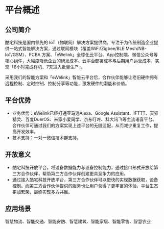 # 平台概述

## 公司简介
 
酷宅科技是国内领先的 IoT（物联网）解决方案提供商，专注于为传统制造企业提供一站式智能解决方案，通过联网模块（覆盖WiFi/Zigbee/BLE Mesh/NB-IoT/GSM）、PCBA 
方案、「eWelink」全球化云平台、App控制端、微信公众号等核心组件，大幅度降低企业的研发成本、云平台部署成本与后期用户运营成本，实现「6小时完成样机、7天进入批量生产」。

采用我们的智能方案和「eWelink」智能云平台后，合作伙伴能够让老旧硬件拥有远程控制、定时控制、控制分享等功能，激发硬件的潜能和价值。

## 平台优势

- 业务优势：eWelink已经打通亚马逊Alexa、Google Assistant、IFTTT、天猫精灵、百度DuerOS、米家小爱同学、京东叮咚、科大讯飞等主流语音平台。合作伙伴可通过我们的方案实现上述平台的无缝适配，从而减少重复工作，提高开发效率。
- 技术支持：一对一微信技术群支持。

## 开放意义
 
- 酷宅科技开放平台，将设备数据能力与设备控制能力，通过接口形式开放给第三方合作伙伴，帮助第三方合作伙伴创建更具竞争力的应用。
- 通过接入酷宅科技开放平台，第三方合作伙伴可以更快的实现数据获取，设备控制。而第三方合作伙伴提供的服务也让用户获得了更丰富的体验，平台生态更加繁荣，最终实现多方共赢。

## 应用场景

智慧物流、智能交通、智能安防、智慧建筑、智能家居、智能零售、智慧农业